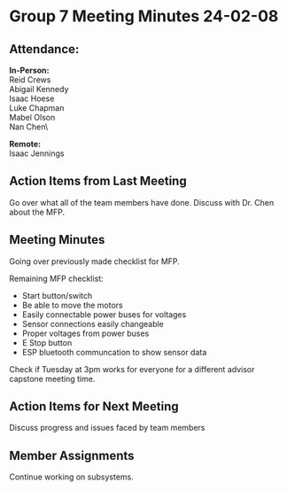# Group 7 Meeting Minutes 24-02-08

## Attendance:

**In-Person:**\
Reid Crews\
Abigail Kennedy\
Isaac Hoese\
Luke Chapman\
Mabel Olson\
Nan Chen\

**Remote:**\
Isaac Jennings

## Action Items from Last Meeting

Go over what all of the team members have done. Discuss with Dr. Chen  about the MFP.

## Meeting Minutes

Going over previously made checklist for MFP.

Remaining MFP checklist:

- Start button/switch
- Be able to move the motors
- Easily connectable power buses for voltages
- Sensor connections easily changeable
- Proper voltages from power buses
- E Stop button
- ESP bluetooth communcation to show sensor data

Check if Tuesday at 3pm works for everyone for a different advisor capstone meeting time.

## Action Items for Next Meeting

Discuss progress and issues faced by team members

## Member Assignments

Continue working on subsystems.